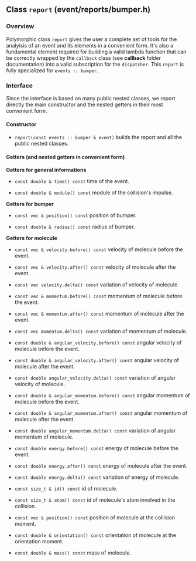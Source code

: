 ## Class `report` (event/reports/bumper.h)

### Overview

Polymorphic class `report` gives the user a complete set of tools for the analyisis of an event and its elements in a convenient form. It's also a fundamental element required for building a valid lambda function that can be correctly wrapped by the `callback` class (see **callback** folder documentation) into a valid subscription for the `dispatcher`.
This `report` is fully specialized for `events :: bumper`.

### Interface

Since the interface is based on many public nested classes, we report directly the main constructor and the nested getters in their most convenient form.

#### Constructor

  * `report(const events :: bumper & event)`
    builds the report and all the public nested classes.

#### Getters (and nested getters in convenient form)

**Getters for general informations**

  * `const double & time() const`
    time of the event.

  * `const double & module() const`
    module of the collision's impulse.

**Getters for bumper**

  * `const vec & position() const`
    position of bumper.

  * `const double & radius() const`
    radius of bumper.

**Getters for molecule**

  * `const vec & velocity.before() const`
    velocity of molecule before the event.

  * `const vec & velocity.after() const`
    velocity of molecule after the event.

  * `const vec velocity.delta() const`
    variation of velocity of molecule.

  * `const vec & momentum.before() const`
    momentum of molecule before the event.

  * `const vec & momentum.after() const`
    momentum of molecule after the event.

  * `const vec momentum.delta() const`
    variation of momentum of molecule.

  * `const double & angular_velocity.before() const`
    angular velocity of molecule before the event.

  * `const double & angular_velocity.after() const`
    angular velocity of molecule after the event.

  * `const double angular_velocity.delta() const`
    variation of angular velocity of molecule.

  * `const double & angular_momentum.before() const`
    angular momentum of molecule before the event.

  * `const double & angular_momentum.after() const`
    angular momentum of molecule after the event.

  * `const double angular_momentum.delta() const`
    variation of angular momentum of molecule.

  * `const double energy.before() const`
    energy of molecule before the event.

  * `const double energy.after() const`
    energy of molecule after the event.

  * `const double energy.delta() const`
    variation of energy of molecule.

  * `const size_t & id() const`
    id of molecule.

  * `const size_t & atom() const`
    id of molecule's atom involved in the collision.

  * `const vec & position() const`
    position of molecule at the collision moment.

  * `const double & orientation() const`
    orientation of molecule at the orientation moment.

  * `const double & mass() const`
    mass of molecule.
